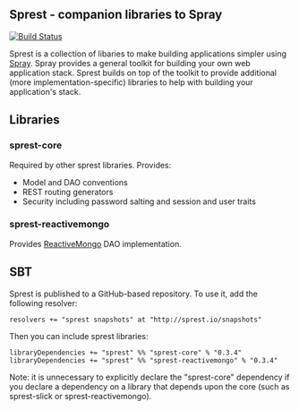 ## Sprest - companion libraries to Spray ##

[![Build Status](https://travis-ci.org/markschaake/sprest.png)](https://travis-ci.org/markschaake/sprest)

Sprest is a collection of libaries to make building applications simpler using [Spray](http://spray.io). Spray provides a general toolkit for building your own web application stack. Sprest builds on top of the toolkit to provide additional (more implementation-specific) libraries to help with building your application's stack.

## Libraries ##

### sprest-core ###
Required by other sprest libraries.
Provides:

* Model and DAO conventions
* REST routing generators
* Security including password salting and session and user traits

### sprest-reactivemongo ###
Provides [ReactiveMongo](http://reactivemongo.org/) DAO implementation.

## SBT ##
Sprest is published to a GitHub-based repository. To use it, add the following resolver:

    resolvers += "sprest snapshots" at "http://sprest.io/snapshots"

Then you can include sprest libraries:

    libraryDependencies += "sprest" %% "sprest-core" % "0.3.4"
    libraryDependencies += "sprest" %% "sprest-reactivemongo" % "0.3.4"

Note: it is unnecessary to explicitly declare the "sprest-core" dependency if you declare a dependency on a library that depends upon the core (such as sprest-slick or sprest-reactivemongo).
